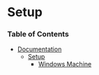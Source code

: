 # Setup
### Table of Contents
- [Documentation](./documentation/README.md)
  - [Setup](./documentation/setup/README.md)
    - [Windows Machine](./windows.md)